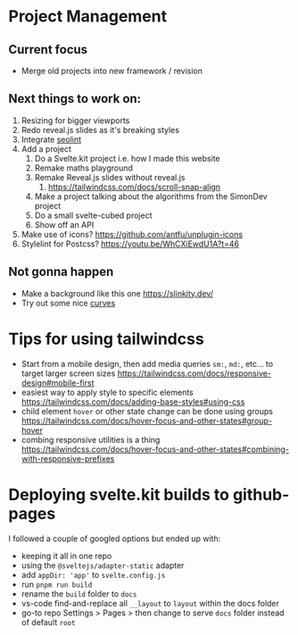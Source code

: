 # Project Management

## Current focus

- Merge old projects into new framework / revision

## Next things to work on:

1. Resizing for bigger viewports
2. Redo reveal.js slides as it's breaking styles
3. Integrate <a href:external href="https://www.npmjs.com/package/seolint">seolint</a>
4. Add a project
   1. Do a Svelte.kit project i.e. how I made this website
   2. Remake maths playground
   3. Remake Reveal.js slides without reveal.js
      1. https://tailwindcss.com/docs/scroll-snap-align
   4. Make a project talking about the algorithms from the SimonDev project
   5. Do a small svelte-cubed project
   6. Show off an API
5. Make use of icons? https://github.com/antfu/unplugin-icons
6. Stylelint for Postcss? https://youtu.be/WhCXiEwdU1A?t=46

## Not gonna happen

- Make a background like this one https://slinkity.dev/
- Try out some nice <a href:external href="https://www.youtube.com/watch?v=lPJVi797Uy0">curves</a>

# Tips for using tailwindcss

- Start from a mobile design, then add media queries `sm:`, `md:`, etc... to target larger screen sizes https://tailwindcss.com/docs/responsive-design#mobile-first
- easiest way to apply style to specific elements https://tailwindcss.com/docs/adding-base-styles#using-css
- child element `hover` or other state change can be done using groups https://tailwindcss.com/docs/hover-focus-and-other-states#group-hover
- combing responsive utilities is a thing https://tailwindcss.com/docs/hover-focus-and-other-states#combining-with-responsive-prefixes

# Deploying svelte.kit builds to github-pages

I followed a couple of googled options but ended up with:

- keeping it all in one repo
- using the `@sveltejs/adapter-static` adapter
- add `appDir: 'app'` to `svelte.config.js`
- run `pnpm run build`
- rename the `build` folder to `docs`
- vs-code find-and-replace all `__layout` to `layout` within the docs folder
- go-to repo Settings > Pages > then change to serve `docs` folder instead of default `root`
